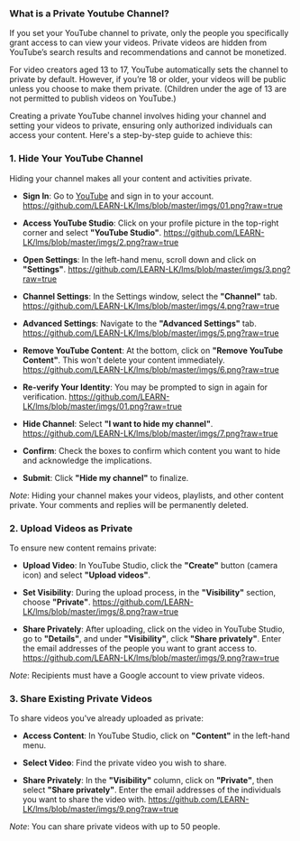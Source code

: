 ### What is a Private Youtube Channel?

If you set your YouTube channel to private, only the people you specifically grant access to can view your videos. Private videos are hidden from YouTube’s search results and recommendations and cannot be monetized. 

For video creators aged 13 to 17, YouTube automatically sets the channel to private by default. However, if you’re 18 or older, your videos will be public unless you choose to make them private. (Children under the age of 13 are not permitted to publish videos on YouTube.)

Creating a private YouTube channel involves hiding your channel and setting your videos to private, ensuring only authorized individuals can access your content. Here's a step-by-step guide to achieve this:

### **1. Hide Your YouTube Channel**

Hiding your channel makes all your content and activities private.

- **Sign In**: Go to [YouTube](https://www.youtube.com) and sign in to your account.
  https://github.com/LEARN-LK/lms/blob/master/imgs/01.png?raw=true

- **Access YouTube Studio**: Click on your profile picture in the top-right corner and select **"YouTube Studio"**.
  https://github.com/LEARN-LK/lms/blob/master/imgs/2.png?raw=true

- **Open Settings**: In the left-hand menu, scroll down and click on **"Settings"**.
  https://github.com/LEARN-LK/lms/blob/master/imgs/3.png?raw=true

- **Channel Settings**: In the Settings window, select the **"Channel"** tab.
  https://github.com/LEARN-LK/lms/blob/master/imgs/4.png?raw=true

- **Advanced Settings**: Navigate to the **"Advanced Settings"** tab.
  https://github.com/LEARN-LK/lms/blob/master/imgs/5.png?raw=true

- **Remove YouTube Content**: At the bottom, click on **"Remove YouTube Content"**. This won't delete your content immediately.
https://github.com/LEARN-LK/lms/blob/master/imgs/6.png?raw=true

- **Re-verify Your Identity**: You may be prompted to sign in again for verification.
 https://github.com/LEARN-LK/lms/blob/master/imgs/01.png?raw=true

- **Hide Channel**: Select **"I want to hide my channel"**.
   https://github.com/LEARN-LK/lms/blob/master/imgs/7.png?raw=true

- **Confirm**: Check the boxes to confirm which content you want to hide and acknowledge the implications.

- **Submit**: Click **"Hide my channel"** to finalize.

*Note*: Hiding your channel makes your videos, playlists, and other content private. Your comments and replies will be permanently deleted.

### **2. Upload Videos as Private**

To ensure new content remains private:

- **Upload Video**: In YouTube Studio, click the **"Create"** button (camera icon) and select **"Upload videos"**.

- **Set Visibility**: During the upload process, in the **"Visibility"** section, choose **"Private"**.
    https://github.com/LEARN-LK/lms/blob/master/imgs/8.png?raw=true

- **Share Privately**: After uploading, click on the video in YouTube Studio, go to **"Details"**, and under **"Visibility"**, click **"Share privately"**. Enter the email addresses of the people you want to grant access to.
    https://github.com/LEARN-LK/lms/blob/master/imgs/9.png?raw=true

*Note*: Recipients must have a Google account to view private videos.

### **3. Share Existing Private Videos**

To share videos you've already uploaded as private:

- **Access Content**: In YouTube Studio, click on **"Content"** in the left-hand menu.

- **Select Video**: Find the private video you wish to share.

- **Share Privately**: In the **"Visibility"** column, click on **"Private"**, then select **"Share privately"**. Enter the email addresses of the individuals you want to share the video with.
  https://github.com/LEARN-LK/lms/blob/master/imgs/9.png?raw=true
  

*Note*: You can share private videos with up to 50 people.


 
